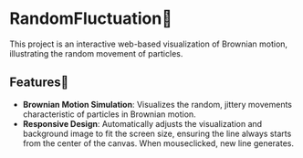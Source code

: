 # RandomFluctuation🫧
This project is an interactive web-based visualization of Brownian motion, illustrating the random movement of particles. 


## Features🎇
- **Brownian Motion Simulation**: Visualizes the random, jittery movements characteristic of particles in Brownian motion.
- **Responsive Design**: Automatically adjusts the visualization and background image to fit the screen size, ensuring the line always starts from the center of the canvas. When mouseclicked, new line generates.
